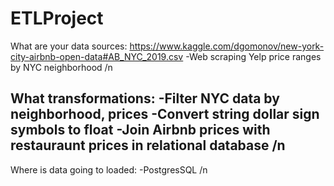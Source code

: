 # ETLProject

What are your data sources:
https://www.kaggle.com/dgomonov/new-york-city-airbnb-open-data#AB_NYC_2019.csv
-Web scraping Yelp price ranges by NYC neighborhood /n

What transformations:
-Filter NYC data by neighborhood, prices 
-Convert string dollar sign symbols to float
-Join Airbnb prices with restauraunt prices in relational database /n
-

Where is data going to loaded:
-PostgresSQL /n
